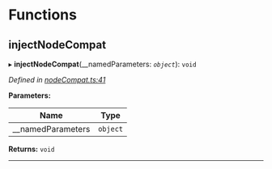 

# Functions

<a id="injectnodecompat"></a>

##  injectNodeCompat

▸ **injectNodeCompat**(__namedParameters: *`object`*): `void`

*Defined in [nodeCompat.ts:41](https://github.com/polkadot-js/api/blob/63222cf/packages/api/src/nodeCompat.ts#L41)*

**Parameters:**

| Name | Type |
| ------ | ------ |
| __namedParameters | `object` |

**Returns:** `void`

___

